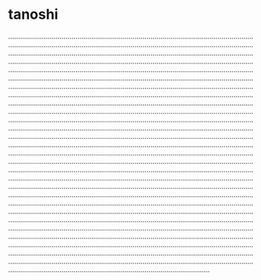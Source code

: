 # tanoshi
......................................................................................................................................................................................................................................................................................................................................................................................................................................................................................................................................................................................................................................................................................................................................................................................................................................................................................................................................................................................................................................................................................................................................................................................................................................................................................................................................................................................................................................................................................................................................................................................................................................................................................................................................................................................................................................................................................................................................................................................................................................................................................................................................................................................................................................................................................................................................................................................................................................................................................................................................................................................................................................................................................................................................................................................................................................................................................................................................................................................................................................................................................................................................................................................................................................................................................................................................................................................................................................................................................................................................................................................................................................................................................................................